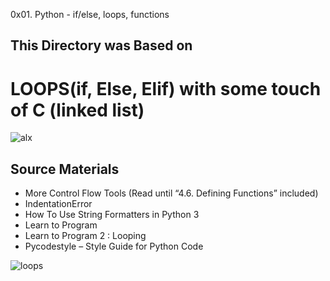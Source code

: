 0x01. Python - if/else, loops, functions
## This Directory was Based on
# LOOPS(if, Else, Elif) with some touch of C (linked list) 

![alx](https://s3.amazonaws.com/intranet-projects-files/holbertonschool-higher-level_programming+/233/code.png)

## Source Materials

- More Control Flow Tools (Read until “4.6. Defining Functions” included)
- IndentationError
- How To Use String Formatters in Python 3
- Learn to Program
- Learn to Program 2 : Looping
- Pycodestyle – Style Guide for Python Code

![loops](https://www.pylenin.com/content/images/size/w1200/2022/02/Why-learn-Python-24-.png)
